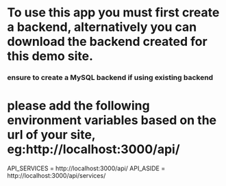 # To use this app you must first create a backend, alternatively you can download the backend created for this demo site.

### ensure to create a MySQL backend if using existing backend

# please add the following environment variables based on the url of your site, eg:http://localhost:3000/api/

API_SERVICES = http://localhost:3000/api/
API_ASIDE = http://localhost:3000/api/services/

#

